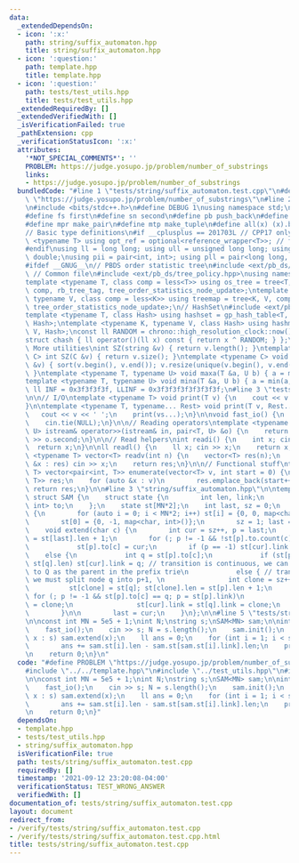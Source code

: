 ```yaml
---
data:
  _extendedDependsOn:
  - icon: ':x:'
    path: string/suffix_automaton.hpp
    title: string/suffix_automaton.hpp
  - icon: ':question:'
    path: template.hpp
    title: template.hpp
  - icon: ':question:'
    path: tests/test_utils.hpp
    title: tests/test_utils.hpp
  _extendedRequiredBy: []
  _extendedVerifiedWith: []
  _isVerificationFailed: true
  _pathExtension: cpp
  _verificationStatusIcon: ':x:'
  attributes:
    '*NOT_SPECIAL_COMMENTS*': ''
    PROBLEM: https://judge.yosupo.jp/problem/number_of_substrings
    links:
    - https://judge.yosupo.jp/problem/number_of_substrings
  bundledCode: "#line 1 \"tests/string/suffix_automaton.test.cpp\"\n#define PROBLEM\
    \ \"https://judge.yosupo.jp/problem/number_of_substrings\"\n#line 2 \"template.hpp\"\
    \n#include <bits/stdc++.h>\n#define DEBUG 1\nusing namespace std;\n\n// Defines\n\
    #define fs first\n#define sn second\n#define pb push_back\n#define eb emplace_back\n\
    #define mpr make_pair\n#define mtp make_tuple\n#define all(x) (x).begin(), (x).end()\n\
    // Basic type definitions\n#if __cplusplus == 201703L // CPP17 only things\ntemplate\
    \ <typename T> using opt_ref = optional<reference_wrapper<T>>; // for some templates\n\
    #endif\nusing ll = long long; using ull = unsigned long long; using ld = long\
    \ double;\nusing pii = pair<int, int>; using pll = pair<long long, long long>;\n\
    #ifdef __GNUG__\n// PBDS order statistic tree\n#include <ext/pb_ds/assoc_container.hpp>\
    \ // Common file\n#include <ext/pb_ds/tree_policy.hpp>\nusing namespace __gnu_pbds;\n\
    template <typename T, class comp = less<T>> using os_tree = tree<T, null_type,\
    \ comp, rb_tree_tag, tree_order_statistics_node_update>;\ntemplate <typename K,\
    \ typename V, class comp = less<K>> using treemap = tree<K, V, comp, rb_tree_tag,\
    \ tree_order_statistics_node_update>;\n// HashSet\n#include <ext/pb_ds/assoc_container.hpp>\n\
    template <typename T, class Hash> using hashset = gp_hash_table<T, null_type,\
    \ Hash>;\ntemplate <typename K, typename V, class Hash> using hashmap = gp_hash_table<K,\
    \ V, Hash>;\nconst ll RANDOM = chrono::high_resolution_clock::now().time_since_epoch().count();\n\
    struct chash { ll operator()(ll x) const { return x ^ RANDOM; } };\n#endif\n//\
    \ More utilities\nint SZ(string &v) { return v.length(); }\ntemplate <typename\
    \ C> int SZ(C &v) { return v.size(); }\ntemplate <typename C> void UNIQUE(vector<C>\
    \ &v) { sort(v.begin(), v.end()); v.resize(unique(v.begin(), v.end()) - v.begin());\
    \ }\ntemplate <typename T, typename U> void maxa(T &a, U b) { a = max(a, b); }\n\
    template <typename T, typename U> void mina(T &a, U b) { a = min(a, b); }\nconst\
    \ ll INF = 0x3f3f3f3f, LLINF = 0x3f3f3f3f3f3f3f3f;\n#line 3 \"tests/test_utils.hpp\"\
    \n\n// I/O\ntemplate <typename T> void print(T v) {\n    cout << v << '\\n';\n\
    }\n\ntemplate <typename T, typename... Rest> void print(T v, Rest... vs) {\n \
    \   cout << v << ' ';\n    print(vs...);\n}\n\nvoid fast_io() {\n    ios_base::sync_with_stdio(false);\n\
    \    cin.tie(NULL);\n}\n\n// Reading operators\ntemplate <typename T, typename\
    \ U> istream& operator>>(istream& in, pair<T, U> &o) {\n    return in >> o.first\
    \ >> o.second;\n}\n\n// Read helpers\nint readi() {\n    int x; cin >> x;\n  \
    \  return x;\n}\n\nll readl() {\n    ll x; cin >> x;\n    return x;\n}\n\ntemplate\
    \ <typename T> vector<T> readv(int n) {\n    vector<T> res(n);\n    for (auto\
    \ &x : res) cin >> x;\n    return res;\n}\n\n// Functional stuff\ntemplate <typename\
    \ T> vector<pair<int, T>> enumerate(vector<T> v, int start = 0) {\n    vector<pair<int,\
    \ T>> res;\n    for (auto &x : v)\n        res.emplace_back(start++, x);\n   \
    \ return res;\n}\n\n#line 3 \"string/suffix_automaton.hpp\"\n\ntemplate <int MN>\
    \ struct SAM {\n    struct state {\n        int len, link;\n        map<char,\
    \ int> to;\n    };\n    state st[MN*2];\n    int last, sz = 0;\n    void init()\
    \ {\n        for (auto i = 0; i < MN*2; i++) st[i] = {0, 0, map<char, int>()};\n\
    \        st[0] = {0, -1, map<char, int>()};\n        sz = 1; last = 0;\n    }\n\
    \    void extend(char c) {\n        int cur = sz++, p = last;\n        st[cur].len\
    \ = st[last].len + 1;\n        for (; p != -1 && !st[p].to.count(c); p = st[p].link)\n\
    \            st[p].to[c] = cur;\n        if (p == -1) st[cur].link = 0;\n    \
    \    else {\n            int q = st[p].to[c];\n            if (st[p].len + 1 ==\
    \ st[q].len) st[cur].link = q; // transition is continuous, we can link directly\
    \ to Q as the parent in the prefix trie\n            else { // transition is discontinuous,\
    \ we must split node q into p+1, \n                int clone = sz++; \n      \
    \          st[clone] = st[q]; st[clone].len = st[p].len + 1;\n               \
    \ for (; p != -1 && st[p].to[c] == q; p = st[p].link)\n                    st[p].to[c]\
    \ = clone;\n                st[cur].link = st[q].link = clone;\n            }\n\
    \        }\n\n        last = cur;\n    }\n};\n\n#line 5 \"tests/string/suffix_automaton.test.cpp\"\
    \n\nconst int MN = 5e5 + 1;\nint N;\nstring s;\nSAM<MN> sam;\n\nint main() {\n\
    \    fast_io();\n    cin >> s; N = s.length();\n    sam.init();\n    for (auto\
    \ x : s) sam.extend(x);\n    ll ans = 0;\n    for (int i = 1; i < sam.sz; i++)\n\
    \        ans += sam.st[i].len - sam.st[sam.st[i].link].len;\n    print(ans);\n\
    \n    return 0;\n}\n"
  code: "#define PROBLEM \"https://judge.yosupo.jp/problem/number_of_substrings\"\n\
    #include \"../../template.hpp\"\n#include \"../test_utils.hpp\"\n#include \"../../string/suffix_automaton.hpp\"\
    \n\nconst int MN = 5e5 + 1;\nint N;\nstring s;\nSAM<MN> sam;\n\nint main() {\n\
    \    fast_io();\n    cin >> s; N = s.length();\n    sam.init();\n    for (auto\
    \ x : s) sam.extend(x);\n    ll ans = 0;\n    for (int i = 1; i < sam.sz; i++)\n\
    \        ans += sam.st[i].len - sam.st[sam.st[i].link].len;\n    print(ans);\n\
    \n    return 0;\n}"
  dependsOn:
  - template.hpp
  - tests/test_utils.hpp
  - string/suffix_automaton.hpp
  isVerificationFile: true
  path: tests/string/suffix_automaton.test.cpp
  requiredBy: []
  timestamp: '2021-09-12 23:20:08-04:00'
  verificationStatus: TEST_WRONG_ANSWER
  verifiedWith: []
documentation_of: tests/string/suffix_automaton.test.cpp
layout: document
redirect_from:
- /verify/tests/string/suffix_automaton.test.cpp
- /verify/tests/string/suffix_automaton.test.cpp.html
title: tests/string/suffix_automaton.test.cpp
---
```

